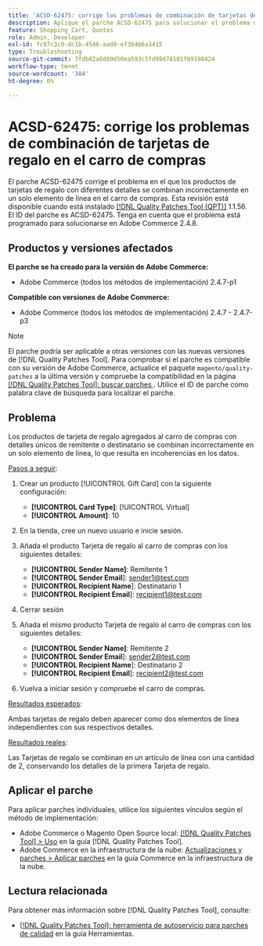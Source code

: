 ```yaml
---
title: 'ACSD-62475: corrige los problemas de combinación de tarjetas de regalo en el carro de compras'
description: Aplique el parche ACSD-62475 para solucionar el problema de Adobe Commerce, donde los productos de tarjetas de regalo con diferentes detalles se combinan incorrectamente en un solo elemento de línea del carro de compras.
feature: Shopping Cart, Quotes
role: Admin, Developer
exl-id: fc97c3c0-dc1b-4546-aad0-ef3b4b6a3415
type: Troubleshooting
source-git-commit: 7fdb02a6d89d50ea593c5fd99d78101f89198424
workflow-type: tm+mt
source-wordcount: '384'
ht-degree: 0%

---
```


# ACSD-62475: corrige los problemas de combinación de tarjetas de regalo en el carro de compras

El parche ACSD-62475 corrige el problema en el que los productos de tarjetas de regalo con diferentes detalles se combinan incorrectamente en un solo elemento de línea en el carro de compras. Esta revisión está disponible cuando está instalado [[!DNL Quality Patches Tool (QPT)]](/help/tools/quality-patches-tool/quality-patches-tool-to-self-serve-quality-patches.md) 1.1.56. El ID del parche es ACSD-62475. Tenga en cuenta que el problema está programado para solucionarse en Adobe Commerce 2.4.8.

## Productos y versiones afectados

**El parche se ha creado para la versión de Adobe Commerce:**

* Adobe Commerce (todos los métodos de implementación) 2.4.7-p1

**Compatible con versiones de Adobe Commerce:**

* Adobe Commerce (todos los métodos de implementación) 2.4.7 - 2.4.7-p3

>[!NOTE]
>
>El parche podría ser aplicable a otras versiones con las nuevas versiones de [!DNL Quality Patches Tool]. Para comprobar si el parche es compatible con su versión de Adobe Commerce, actualice el paquete `magento/quality-patches` a la última versión y compruebe la compatibilidad en la página [[!DNL Quality Patches Tool]: buscar parches ](https://experienceleague.adobe.com/tools/commerce-quality-patches/index.html?lang=es). Utilice el ID de parche como palabra clave de búsqueda para localizar el parche.

## Problema

Los productos de tarjeta de regalo agregados al carro de compras con detalles únicos de remitente o destinatario se combinan incorrectamente en un solo elemento de línea, lo que resulta en incoherencias en los datos.

<u>Pasos a seguir</u>:

1. Crear un producto [!UICONTROL Gift Card] con la siguiente configuración:
   * **[!UICONTROL Card Type]**: [!UICONTROL Virtual]
   * **[!UICONTROL Amount]**: 10

1. En la tienda, cree un nuevo usuario e inicie sesión.

1. Añada el producto Tarjeta de regalo al carro de compras con los siguientes detalles:
   * **[!UICONTROL Sender Name]**: Remitente 1
   * **[!UICONTROL Sender Email**]: sender1@test.com
   * **[!UICONTROL Recipient Name**]: Destinatario 1
   * **[!UICONTROL Recipient Email**]: recipient1@test.com


1. Cerrar sesión

1. Añada el mismo producto Tarjeta de regalo al carro de compras con los siguientes detalles:
   * **[!UICONTROL Sender Name]**: Remitente 2
   * **[!UICONTROL Sender Email**]: sender2@test.com
   * **[!UICONTROL Recipient Name**]: Destinatario 2
   * **[!UICONTROL Recipient Email**]: recipient2@test.com

1. Vuelva a iniciar sesión y compruebe el carro de compras.

<u>Resultados esperados</u>:

Ambas tarjetas de regalo deben aparecer como dos elementos de línea independientes con sus respectivos detalles.

<u>Resultados reales</u>:

Las Tarjetas de regalo se combinan en un artículo de línea con una cantidad de 2, conservando los detalles de la primera Tarjeta de regalo.

## Aplicar el parche

Para aplicar parches individuales, utilice los siguientes vínculos según el método de implementación:

* Adobe Commerce o Magento Open Source local: [[!DNL Quality Patches Tool] > Uso](/help/tools/quality-patches-tool/usage.md) en la guía [!DNL Quality Patches Tool].
* Adobe Commerce en la infraestructura de la nube: [Actualizaciones y parches > Aplicar parches](https://experienceleague.adobe.com/docs/commerce-cloud-service/user-guide/develop/upgrade/apply-patches.html?lang=es) en la guía Commerce en la infraestructura de la nube.

## Lectura relacionada

Para obtener más información sobre [!DNL Quality Patches Tool], consulte:

* [[!DNL Quality Patches Tool]: herramienta de autoservicio para parches de calidad](/help/tools/quality-patches-tool/quality-patches-tool-to-self-serve-quality-patches.md) en la guía Herramientas.
